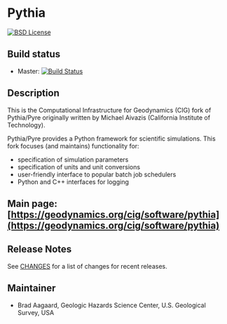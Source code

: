 # Pythia

[![BSD License](https://img.shields.io/badge/license-BSD-blue.svg)](https://github.com/geodynamics/pythia/blob/master/COPYING)


## Build status
* Master: [![Build Status](https://travis-ci.org/geodynamics/pythia.svg?branch=master)](https://travis-ci.org/geodynamics/pythia)

## Description

This is the Computational Infrastructure for Geodynamics (CIG) fork of
Pythia/Pyre originally written by Michael Aivazis (California
Institute of Technology).

Pythia/Pyre provides a Python framework for scientific
simulations. This fork focuses (and maintains) functionality for:

* specification of simulation parameters
* specification of units and unit conversions
* user-friendly interface to popular batch job schedulers
* Python and C++ interfaces for logging


## Main page: [https://geodynamics.org/cig/software/pythia](https://geodynamics.org/cig/software/pythia)
## Release Notes

See [CHANGES](CHANGES) for a list of changes for recent releases.

## Maintainer

* Brad Aagaard, Geologic Hazards Science Center, U.S. Geological Survey, USA
